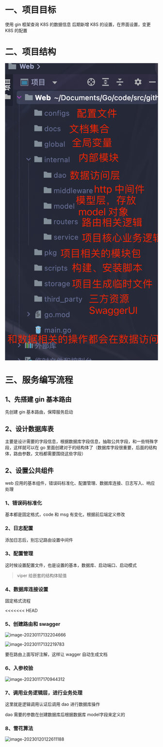 # 一、项目目标

使用 gin 框架查询 K8S 的数据信息
后期新增 K8S 的设置，在界面设置，变更 K8S 的配置

# 二、项目结构

![image-20220915075155225](gin_web.assets/image-20220915075155225.png)

# 三、服务编写流程

## 1、先搭建 gin 基本路由

先创建 gin 基本路由，保障服务启动

## 2、设计数据库表

主要是设计需要的字段信息，根据数据库字段信息，抽取公共字段，和一些特殊字段，这样就可以在 go 里面创建对于的结构体了（数据库字段很重要，后面的结构体，路由参数，文档都需要围绕这些字段）

## 2、设置公共组件

web 应用的基本组件，错误码标准化、配置管理、数据库连接、日志写入、响应处理

### 1、错误码标准化

基本都是固定格式，code 和 msg 有变化，根据前后端定义修改

### 2、日志配置

添加日志后，别忘记路由设置中间件

### 3、配置管理

这时候设置配置文件，也是设置的基本，数据库、启动端口、启动模式

> viper 给嵌套的结构体赋值

### 4、数据库连接设置

固定格式流程

<<<<<<< HEAD
### 5、创建路由和 swagger

![image-20230117132204666](/Users/aloys/Documents/Go/code/src/github.com/aloysZy/gin_web/docs/gin_web.assets/image-20230117132204666.png)

![image-20230117132219783](/Users/aloys/Documents/Go/code/src/github.com/aloysZy/gin_web/docs/gin_web.assets/image-20230117132219783.png)

要在路由上面写好注解，这样让 wagger 自动生成文档

### 6、入参校验

![image-20230117170944312](/Users/aloys/Documents/Go/code/src/github.com/aloysZy/gin_web/docs/gin_web.assets/image-20230117170944312.png)

### 7、调用业务逻辑层，进行业务处理

这里就是逻辑调用认证后调用 dao 进行数据库操作

dao 需要的参数在创建数据库后根据数据库 model字段来定义的

### 8、雪花算法

![image-20230120122611188](/Users/aloys/Documents/Go/code/src/github.com/aloysZy/gin_web/docs/gin_web.assets/image-20230120122611188.png)

